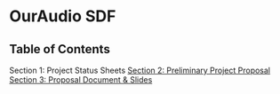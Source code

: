 # OurAudio SDF

## Table of Contents

Section 1: Project Status Sheets
[Section 2: Preliminary Project Proposal](Preliminary_Project_Proposal.md)
[Section 3: Proposal Document & Slides](Preliminary_Project_Proposal.md)
